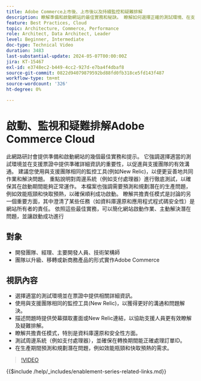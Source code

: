 ```yaml
---
title: Adobe Commerce上市後、上市後以及持續監控和疑難排解
description: 瞭解準備和啟動網站的最佳實務和秘訣。 瞭解如何選擇正確的測試環境、在支援票證中提供相關詳細資訊，以及使用與支援團隊相同的監控工具來促進溝通。
feature: Best Practices, Cloud
topic: Architecture, Commerce, Performance
role: Architect, Data Architect, Leader
level: Beginner, Intermediate
doc-type: Technical Video
duration: 3483
last-substantial-update: 2024-05-07T00:00:00Z
jira: KT-15467
exl-id: e3748ec2-b449-4cc2-927d-e7ba4f4dbaf8
source-git-commit: 0822d94079879592bd88fd0fb318ce5fd143f487
workflow-type: tm+mt
source-wordcount: '326'
ht-degree: 0%

---
```


# 啟動、監視和疑難排解Adobe Commerce Cloud

此網路研討會提供準備和啟動網站的幾個最佳實務和提示。 它強調選擇適當的測試環境並在支援票證中提供準確詳細資訊的重要性，以促進與支援團隊的有效溝通。 建議您使用與支援團隊相同的監控工具(例如New Relic)，以便更妥善地共同作業和解決問題。 重點說明對周邊系統（例如支付處理器）進行徹底測試，以確保其在啟動期間能夠正常運作。 本檔案也強調需要預測和規劃潛在的生產問題，例如效能瓶頸和快取預熱，以確保順利成功啟動。 瞭解共擔責任模式是討論的另一個重要方面，其中澄清了某些任務（如資料庫還原和應用程式程式碼安全性）是網站所有者的責任。 依照這些最佳實務，可以簡化網站啟動作業、主動解決潛在問題，並讓啟動成功進行

## 對象

* 開發團隊、經理、主要開發人員、技術架構師
* 團隊以升級、移轉或新商務產品的形式實作Adobe Commerce

## 視訊內容

* 選擇適當的測試環境並在票證中提供相關詳細資訊。
* 使用與支援團隊相同的監控工具(New Relic)，以獲得更好的溝通和問題解決。
* 描述問題時提供熒幕擷取畫面或New Relic連結，以協助支援人員更有效瞭解及疑難排解。
* 瞭解共擔責任模式，特別是資料庫還原和安全性方面。
* 測試周邊系統（例如支付處理器），並確保在轉換期間能正確處理訂單ID。
* 在生產期間預測和規劃潛在問題，例如效能瓶頸和快取預熱的需求。


>[!VIDEO](https://video.tv.adobe.com/v/3428990?learn=on)

{{$include /help/_includes/enablement-series-related-links.md}}
